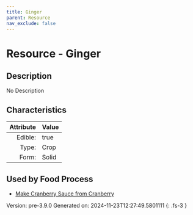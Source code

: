 ```yaml
---
title: Ginger
parent: Resource
nav_exclude: false
---
```

# Resource - Ginger

## Description
No Description

## Characteristics

| Attribute      | Value |
|--------:|:------|
|Edible:|true|
|Type:|Crop|
|Form:|Solid|
 



    
## Used by Food Process

- [Make Cranberry Sauce from Cranberry](../food/make-cranberry-sauce-from-cranberry.html)


Version: pre-3.9.0 Generated on: 2024-11-23T12:27:49.5801111
{: .fs-3 }
